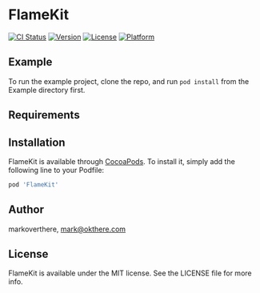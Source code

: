 # FlameKit

[![CI Status](http://img.shields.io/travis/markoverthere/FlameKit.svg?style=flat)](https://travis-ci.org/markoverthere/FlameKit)
[![Version](https://img.shields.io/cocoapods/v/FlameKit.svg?style=flat)](http://cocoapods.org/pods/FlameKit)
[![License](https://img.shields.io/cocoapods/l/FlameKit.svg?style=flat)](http://cocoapods.org/pods/FlameKit)
[![Platform](https://img.shields.io/cocoapods/p/FlameKit.svg?style=flat)](http://cocoapods.org/pods/FlameKit)

## Example

To run the example project, clone the repo, and run `pod install` from the Example directory first.

## Requirements

## Installation

FlameKit is available through [CocoaPods](http://cocoapods.org). To install
it, simply add the following line to your Podfile:

```ruby
pod 'FlameKit'
```

## Author

markoverthere, mark@okthere.com

## License

FlameKit is available under the MIT license. See the LICENSE file for more info.
